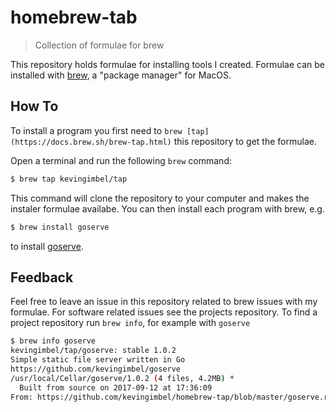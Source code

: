 # homebrew-tab
> Collection of formulae for brew

This repository holds formulae for installing tools I created. Formulae can be
installed with [brew](https://brew.sh), a "package manager" for MacOS.

## How To

To install a program you first need to `brew
[tap](https://docs.brew.sh/brew-tap.html)` this repository to get the formulae. 

Open a terminal and run the following `brew` command:

```sh
$ brew tap kevingimbel/tap
```

This command will clone the repository to your computer and makes the instaler
formulae availabe. You can then install each program with brew, e.g. 

```sh
$ brew install goserve
```

to install [goserve](https://github.com/kevingimbel/goserve).

## Feedback

Feel free to leave an issue in this repository related to brew issues with my
formulae. For software related issues see the projects repository. To find a
project repository run `brew info`, for example with `goserve`

```sh
$ brew info goserve
kevingimbel/tap/goserve: stable 1.0.2
Simple static file server written in Go
https://github.com/kevingimbel/goserve
/usr/local/Cellar/goserve/1.0.2 (4 files, 4.2MB) *
  Built from source on 2017-09-12 at 17:36:09
From: https://github.com/kevingimbel/homebrew-tap/blob/master/goserve.rb
```
